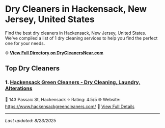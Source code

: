 # Dry Cleaners in Hackensack, New Jersey, United States

Find the best dry cleaners in Hackensack, New Jersey, United States. We've compiled a list of 1 dry cleaning services to help you find the perfect one for your needs.

🌐 **[View Full Directory on DryCleanersNear.com](https://drycleanersnear.com/city/US/New%20Jersey/Hackensack)**

## Top Dry Cleaners

### 1. [Hackensack Green Cleaners - Dry Cleaning, Laundry, Alterations](https://drycleanersnear.com/dryCleaner/686dcd3904b0376d46bba5ac/hackensack-green-cleaners-dry-cleaning-laundry-alterations)
📍 143 Passaic St, Hackensack
⭐ Rating: 4.5/5
🌐 Website: https://www.hackensackgreencleaners.com/
🔗 [View Full Details](https://drycleanersnear.com/dryCleaner/686dcd3904b0376d46bba5ac/hackensack-green-cleaners-dry-cleaning-laundry-alterations)


---

*Last updated: 8/23/2025*
